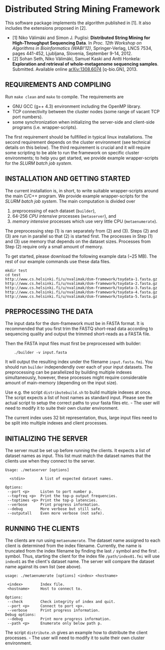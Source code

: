 Distributed String Mining Framework
====

This software package implements the algorithm published in [1]. It also includes
the extensions  proposed in [2].

- [1] Niko Välimäki and Simon J. Puglisi: **Distributed String Mining for
High-Throughput Sequencing Data**. In _Proc. 12th Workshop on Algorithms
in Bioinformatics (WABI'12)_, Springer-Verlag, LNCS 7534, pages
441-452, Ljubljana, Slovenia, September 9-14, 2012.
- [2] Sohan Seth, Niko Välimäki, Samuel Kaski and Antti Honkela: **Exploration 
and retrieval of whole-metagenome sequencing samples**. 
Submitted. Available online [arXiv:1308.6074](http://arxiv.org/abs/1308.6074) 
[q-bio.GN], 2013. 


REQUIREMENTS AND COMPILING
----

Run `make clean` and `make` to compile. The requirements are

- GNU GCC (g++ 4.3) environment including the OpenMP library.
- TCP connectivity between the cluster nodes (some range of vacant TCP port numbers).
- some synchronization when initializing the server-side and 
client-side programs (i.e. wrapper-scripts).

The first requirement should be fullfilled in typical linux installations. 
The second requirement depends on the cluster environment (see technical 
details on this below). The third requirement is crucial and it will 
require some scripting to be able to run the framework on specific cluster 
environments; to help you get started, we provide example wrapper-scripts 
for the _SLURM batch job system_.


INSTALLATION AND GETTING STARTED
----

The current installation is, in short, to write suitable wrapper-scripts 
around the main C/C++ program. We provide example wrapper-scripts for the 
_SLURM batch job system_. The main computation is divided over

1. preprocessing of each dataset (`builder`),
2. 64-256 _CPU intensive_ processes (`metaserver`), and
3. _memory intensive_ processes which use very little CPU (`metaenumerate`).

The preprocessing step (1) is ran separately from (2) and (3). 
Steps (2) and (3) are run in parallel so that (2) is started first. The 
processes in Step (1) and (3) use memory that depends on the dataset sizes.
Processes from Step (2) require only a small amount of memory.

To get started, please download the following example data (~25 MB). The rest of
our example commands use these data files.

```
mkdir test
cd test
http://www.cs.helsinki.fi/u/nvalimak/dsm-framework/toydata-1.fasta.gz
http://www.cs.helsinki.fi/u/nvalimak/dsm-framework/toydata-2.fasta.gz
http://www.cs.helsinki.fi/u/nvalimak/dsm-framework/toydata-3.fasta.gz
http://www.cs.helsinki.fi/u/nvalimak/dsm-framework/toydata-4.fasta.gz
http://www.cs.helsinki.fi/u/nvalimak/dsm-framework/toydata-5.fasta.gz
```


PREPROCESSING THE DATA
----

The input data for the dsm-framework must be in FASTA format. It is
recommended that you first trim the FASTQ short-read data according
to sequencing quality and output the trimmed short-reads as a FASTA file.

Then the FASTA input files must first be preprocessed with builder:

```
    ./builder -v input.fasta
```

It will output the resulting index under the filename `input.fasta.fmi`.
You should run `builder` independendly over each of your input datasets.
The preprocessing can be parallelized by building multiple indexes
simultaneously, however, these processes might require
considerable amount of main-memory (depending on the input size).




Use e.g. the script `distributebuild.sh` to build multiple indexes at
once. The script expects a list of host names as standard
input. Please see the actual script to setup the correct paths to your
fasta files etc. - The user will need to modify it to suite their own
cluster environment.

The current index uses 32 bit representation, thus, large input files
need to be split into multiple indexes and client processes.


INITIALIZING THE SERVER
----

The server must be set up before running the clients. It expects a
list of dataset names as input. This list must match the dataset names
that the clients use when they connect to the server.

```
Usage: ./metaserver [options]

  <stdin>       A list of expected dataset names.

Options:
 --port <p>     Listen to port number p.
 --topfreq <p>  Print the top-p output frequencies.
 --toptimes <p> Print the top-p latencies.
 --verbose      Print progress information.
 --debug        More verbose but still safe.
 --outputall    Even more verbose (not safe).
```


RUNNING THE CLIENTS
----

The clients are run using `metaenumerate`. The dataset name assigned
to each client is determined from the index filename. Currently, the
name is truncated from the index filename by finding the last `/`
symbol and the first `.` symbol. Thus, starting the client for the
index file `/path/index01.fmi` will use `index01` as the client's
dataset name. The server will compare the dataset name against its own
list (see above).

```
usage: ./metaenumerate [options] <index> <hostname>

 <index>        Index file.
 <hostname>     Host to connect to.

Options: 
 --check        Check integrity of index and quit.
 --port <p>     Connect to port <p>.
 --verbose      Print progress information.
Debug options:
 --debug        Print more progress information.
 --path <p>     Enumerate only below path p.
```

The script `distribute.sh` gives an example how to distribute the client
processes. - The user will need to modify it to suite their own
cluster environment.
